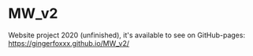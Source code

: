 # MW_v2
Website project 2020 (unfinished), it's available to see on GitHub-pages: https://gingerfoxxx.github.io/MW_v2/
